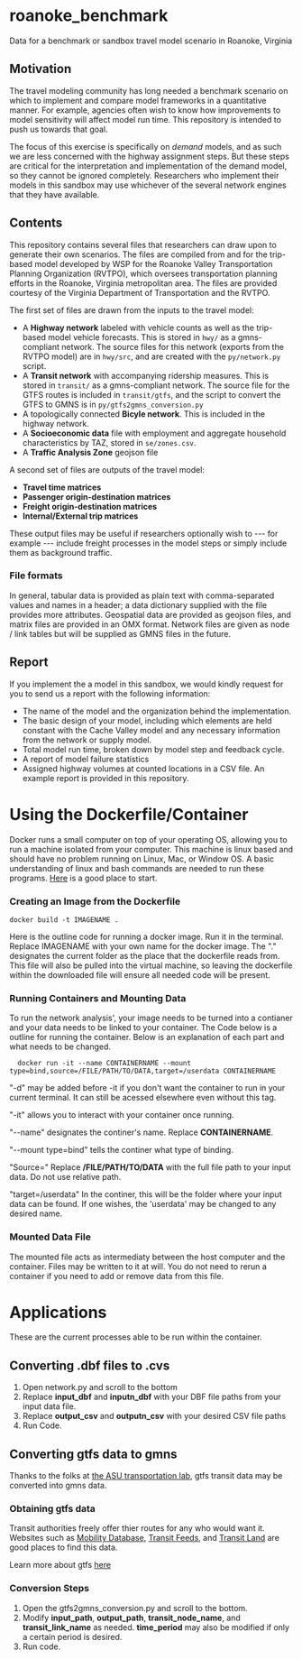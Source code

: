 # roanoke_benchmark
Data for a benchmark or sandbox travel model scenario in Roanoke, Virginia

## Motivation
The travel modeling community has long needed a benchmark scenario on which to implement and compare
model frameworks in a quantitative manner. For example, agencies often wish to know how improvements to
model sensitivity will affect model run time. This repository is intended to push us towards that
goal.

The focus of this exercise is specifically on *demand* models, and as such we are less concerned with 
the highway assignment steps. But these steps are critical for the interpretation and implementation of 
the demand model, so they cannot be ignored completely. Researchers who implement their models in this 
sandbox may use whichever of the several network engines that they have available.

## Contents
This repository contains several files that researchers can draw upon to generate their own scenarios. 
The files are compiled from and for the trip-based model developed by WSP for the Roanoke Valley Transportation 
Planning Organization (RVTPO), which oversees transportation planning efforts in the Roanoke, Virginia
metropolitan area. The files are provided courtesy of the Virginia Department of Transportation 
and the RVTPO.

The first set of files are drawn from the inputs to the travel model:
  - A **Highway network** labeled with vehicle counts as well as the trip-based model vehicle forecasts. This is stored in `hwy/` as a gmns-compliant network. The source files for this network (exports from the RVTPO model) are in `hwy/src`, and are created with the `py/network.py` script.
  - A **Transit network** with accompanying ridership measures. This is stored in `transit/` as a gmns-compliant network. The source file for the GTFS routes is included in `transit/gtfs`, and the script to convert the GTFS to GMNS is in `py/gtfs2gmns_conversion.py`
  - A topologically connected **Bicyle network**. This is included in the highway network.
  - A **Socioeconomic data** file with employment and aggregate household characteristics by TAZ, stored in `se/zones.csv`.
  - A **Traffic Analysis Zone** geojson file

A second set of files are outputs of the travel model:
  - **Travel time matrices** 
  - **Passenger origin-destination matrices**
  - **Freight origin-destination matrices** 
  - **Internal/External trip matrices** 

These output files may be useful if researchers optionally wish to --- for example --- include freight
processes in the model steps or simply include them as background traffic.

### File formats
In general, tabular data is provided as plain text with comma-separated values and names in a header; a data
dictionary supplied with the file provides more attributes.
Geospatial data are provided as geojson files, and matrix files are provided in an OMX format. Network files 
are given as node / link tables but will be supplied as GMNS files in the future.

## Report

If you implement the a model in this sandbox, we would kindly request for you to send us a report with the following information:
  - The name of the model and the organization behind the implementation.
  - The basic design of your model, including which elements are held constant with the Cache Valley model and
    any necessary information from the network or supply model.
  - Total model run time, broken down by model step and feedback cycle.
  - A report of model failure statistics
  - Assigned highway volumes at counted locations in a CSV file.
An example report is provided in this repository. 


# Using the Dockerfile/Container
Docker runs a small computer on top of your operating OS, allowing you to run a machine isolated from your computer. This machine is linux based and should have no problem running on Linux, Mac, or Window OS. 
A basic understanding of linux and bash commands are needed to run these programs. [Here](https://www.freecodecamp.org/news/linux-command-line-bash-tutorial/) is a good place to start.

### Creating an Image from the Dockerfile
~~~
docker build -t IMAGENAME .
~~~

Here is the outline code for running a docker image. Run it in the terminal. Replace IMAGENAME with your own name for the docker image. The "." designates the current folder as the place that the dockerfile reads from. This file will also be pulled into the virtual machine, so leaving the dockerfile within the downloaded file will ensure all needed code will be present. 

### Running Containers and Mounting Data
To run the network analysis', your image needs to be turned into a contianer and your data needs to be linked to your container. The Code below is a outline for running the container. Below is an explanation of each part and what needs to be changed. 
~~~
  docker run -it --name CONTAINERNAME --mount type=bind,source=/FILE/PATH/TO/DATA,target=/userdata CONTAINERNAME
~~~

"-d" may be added before -it if you don't want the container to run in your current terminal. It can still be acessed elsewhere even without this tag.

"-it" allows you to interact with your container once running.

"--name" designates the continer's name. Replace **CONTAINERNAME**.

"--mount type=bind"  tells the continer what type of binding. 

"Source=" Replace **/FILE/PATH/TO/DATA** with the full file path to your input data. Do not use relative path.

"target=/userdata" In the continer, this will be the folder where your input data can be found. If one wishes, the 'userdata' may be changed to any desired name. 

### Mounted Data File
The mounted file acts as intermediaty between the host computer and the container. Files may be written to it at will. You do not need to rerun a container if you need to add or remove data from this file. 

# Applications
These are the current processes able to be run within the container.

## Converting .dbf files to .cvs
1. Open network.py and scroll to the bottom
2. Replace **input_dbf** and **inputn_dbf**  with your DBF file paths from your input data file.
3. Replace **output_csv** and **outputn_csv** with your desired CSV file paths
4. Run Code. 

## Converting gtfs data to gmns
Thanks to the folks at [the ASU transportation lab](https://github.com/asu-trans-ai-lab/GTFS2GMNS/tree/main), gtfs transit data may be converted into gmns data. 

### Obtaining gtfs data
Transit authorities freely offer thier routes for any who would want it. 
Websites such as [Mobility Database](https://mobilitydatabase.org), [Transit Feeds](https://transitfeeds.com), and [Transit Land](https://www.transit.land/feeds) are good places to find this data. 

Learn more about gtfs [here](https://gtfs.org)

### Conversion Steps 
1. Open the gtfs2gmns_conversion.py and scroll to the bottom.
2. Modify **input_path**, **output_path**, **transit_node_name**, and **transit_link_name** as needed. **time_period** may also be modified if only a certain period is desired.
3. Run code.